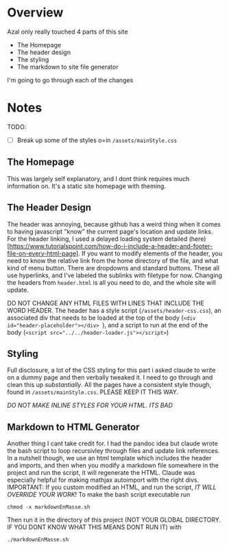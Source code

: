 # Overview
Azal only really touched 4 parts of this site
- The Homepage
- The header design
- The styling
- The markdown to site file generator

I'm going to go through each of the changes

# Notes
TODO:
- [ ] Break up some of the styles o=in `/assets/mainStyle.css`
## The Homepage
This was largely self explanatory, and I dont think requires much information on. It's a static site homepage with theming. 

## The Header Design
The header was annoying, because github has a weird thing when it comes to having javascript "know" the current page's location and update links. For the header linking, I used a delayed loading system detailed (here)[https://www.tutorialspoint.com/how-do-i-include-a-header-and-footer-file-on-every-html-page]. 
If you want to modify elements of the header, you need to know the relative link from the home directory of the file, and what kind of menu button. There are dropdowns and standard buttons. These all use hyperlinks, and I've labeled the sublinks with filetype for now. Changing the headers from `header.html` is all you need to do, and the whole site will update. 

DO NOT CHANGE ANY HTML FILES WITH LINES THAT INCLUDE THE WORD HEADER. The header has a style script (`/assets/header-css.css`), an associated div that needs to be loaded at the top of the body (`<div id="header-placeholder"></div> `), and a script to run at the end of the body (`<script src="../../header-loader.js"></script>`)

## Styling
Full disclosure, a lot of the CSS styling for this part i asked claude to write on a dummy page and then verbally tweaked it. I need to go through and clean this up _substantially_. All the pages have a consistent style though, found in `/assets/mainStyle.css`. PLEASE KEEP IT THIS WAY. 

*DO NOT MAKE INLINE STYLES FOR YOUR HTML. ITS BAD*

## Markdown to HTML Generator
Another thing I cant take credit for. I had the pandoc idea but claude wrote the bash script to loop recursivley through files and update link references. In a nutshell though, we use an html template which includes the header and imports, and then when you modify a markdown file somewhere in the project and run the script, it will regenerate the HTML. Claude was especially helpful for making mathjax autoimport with the right divs.
IMPORTANT: If you custom modified an HTML, and run the script, *IT WILL OVERRIDE YOUR WORK*!
To make the bash script executable run
```
chmod -x markdownEnMasse.sh
```
Then run it in the directory of this project (NOT YOUR GLOBAL DIRECTORY. IF YOU DONT KNOW WHAT THIS MEANS DONT RUN IT) with 
```
./markdownEnMasse.sh
```